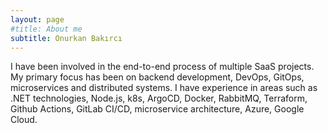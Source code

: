 ```yaml
---
layout: page
#title: About me
subtitle: Onurkan Bakırcı
---
```

I have been involved in the end-to-end process of multiple SaaS projects. My primary focus has been on backend development, DevOps, GitOps, microservices and distributed systems. I have experience in areas such as .NET technologies, Node.js, k8s, ArgoCD, Docker, RabbitMQ, Terraform, Github Actions, GitLab CI/CD, microservice architecture, Azure, Google Cloud.